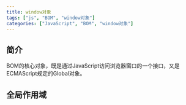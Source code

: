```yaml
---
title: window对象
tags: ["js", "BOM", "window对象"]
categories: ["JavaScript", "BOM", "window对象"]
---
```


<!--more-->

## 简介

BOM的核心对象，既是通过JavaScript访问浏览器窗口的一个接口，又是ECMAScript规定的Global对象。

## 全局作用域

